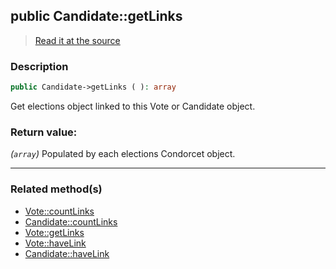 ## public Candidate::getLinks

> [Read it at the source](https://github.com/julien-boudry/Condorcet/blob/master/src/Relations/Linkable.php#L56)

### Description    

```php
public Candidate->getLinks ( ): array
```

Get elections object linked to this Vote or Candidate object.
    

### Return value:   

*(`array`)* Populated by each elections Condorcet object.


---------------------------------------

### Related method(s)      

* [Vote::countLinks](/Docs/ApiReferences/Vote%20Class/public%20Vote--countLinks.md)    
* [Candidate::countLinks](/Docs/ApiReferences/Candidate%20Class/public%20Candidate--countLinks.md)    
* [Vote::getLinks](/Docs/ApiReferences/Vote%20Class/public%20Vote--getLinks.md)    
* [Vote::haveLink](/Docs/ApiReferences/Vote%20Class/public%20Vote--haveLink.md)    
* [Candidate::haveLink](/Docs/ApiReferences/Candidate%20Class/public%20Candidate--haveLink.md)    
